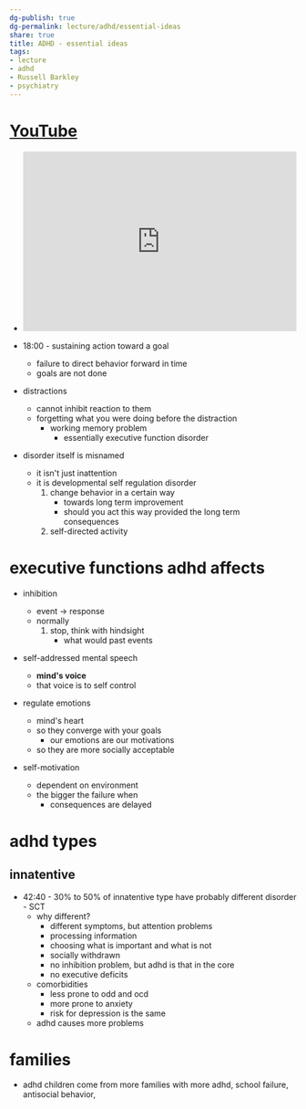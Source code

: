 ```yaml
---  
dg-publish: true  
dg-permalink: lecture/adhd/essential-ideas  
share: true  
title: ADHD - essential ideas  
tags:  
- lecture  
- adhd  
- Russell Barkley  
- psychiatry  
---  
```

  
  
# [YouTube](https://www.youtube.com/watch?v=SCAGc-rkIfo)  
  
- <iframe width="100%" height="315" src="https://www.youtube.com/embed/SCAGc-rkIfo" title="YouTube video player" frameborder="0" allow="accelerometer; autoplay; clipboard-write; encrypted-media; gyroscope; picture-in-picture" allowfullscreen></iframe>  
- 18:00 - sustaining action toward a goal  
	- failure to direct behavior forward in time  
	- goals are not done  
  
- distractions  
	- cannot inhibit reaction to them  
	- forgetting what you were doing before the distraction  
		- working memory problem  
			- essentially executive function disorder  
  
- disorder itself is misnamed  
	- it isn't just inattention  
	- it is developmental self regulation disorder  
		1. change behavior in a certain way  
			- towards long term improvement  
			- should you act this way provided the long term consequences  
		2. self-directed activity  
  
# executive functions adhd affects  
- inhibition  
	- event -> response  
	- normally  
		1. stop, think with hindsight  
			- what would past events   
- self-addressed mental speech  
	- **mind's voice**  
	- that voice is to self control  
  
- regulate emotions  
	- mind's heart  
	- so they converge with your goals  
		- our emotions are our motivations  
	- so they are more socially acceptable  
  
- self-motivation  
	- dependent on environment  
	- the bigger the failure when  
		- consequences are delayed  
  
# adhd types  
  
## innatentive  
- 42:40 - 30% to 50% of innatentive type have probably different disorder - SCT  
	- why different?  
		- different symptoms, but attention problems  
		- processing information  
		- choosing what is important and what is not  
		- socially withdrawn  
		- no inhibition problem, but adhd is that in the core  
		- no executive deficits  
	- comorbidities  
		- less prone to odd and ocd  
		- more prone to anxiety  
		- risk for depression is the same  
	- adhd causes more problems  
  
  
  
# families  
- adhd children come from more families with more adhd, school failure, antisocial behavior,  
